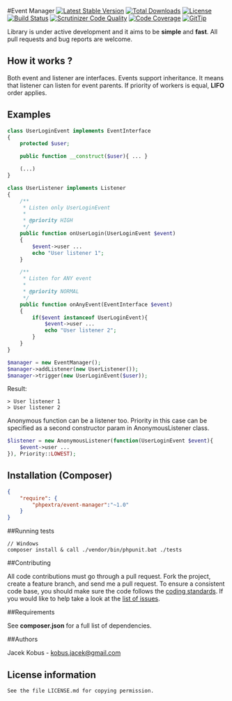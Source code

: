 #Event Manager
[![Latest Stable Version](https://poser.pugx.org/phpextra/event-manager/v/stable.svg)](https://packagist.org/packages/phpextra/event-manager)
[![Total Downloads](https://poser.pugx.org/phpextra/event-manager/downloads.svg)](https://packagist.org/packages/phpextra/event-manager)
[![License](https://poser.pugx.org/phpextra/event-manager/license.svg)](https://packagist.org/packages/phpextra/event-manager)
[![Build Status](http://img.shields.io/travis/phpextra/event-manager.svg)](https://travis-ci.org/phpextra/event-manager)
[![Scrutinizer Code Quality](https://scrutinizer-ci.com/g/phpextra/event-manager/badges/quality-score.png?b=master)](https://scrutinizer-ci.com/g/phpextra/event-manager/?branch=master)
[![Code Coverage](https://scrutinizer-ci.com/g/phpextra/event-manager/badges/coverage.png?b=master)](https://scrutinizer-ci.com/g/phpextra/event-manager/?branch=master)
[![GitTip](http://img.shields.io/gittip/jkobus.svg)](https://www.gittip.com/jkobus)

Library is under active development and it aims to be **simple** and **fast**. All pull requests and bug reports are welcome.

## How it works ?

Both event and listener are interfaces.
Events support inheritance. It means that listener can listen for event parents.
If priority of workers is equal, **LIFO** order applies.

## Examples

```php
class UserLoginEvent implements EventInterface
{
    protected $user;

    public function __construct($user){ ... }

    (...)
}

class UserListener implements Listener
{
    /**
     * Listen only UserLoginEvent
     *
     * @priority HIGH
     */
    public function onUserLogin(UserLoginEvent $event)
    {
        $event->user ...
        echo "User listener 1";
    }

    /**
     * Listen for ANY event
     *
     * @priority NORMAL
     */
    public function onAnyEvent(EventInterface $event)
    {
        if($event instanceof UserLoginEvent){
            $event->user ...
            echo "User listener 2";
        }
    }
}

$manager = new EventManager();
$manager->addListener(new UserListener());
$manager->trigger(new UserLoginEvent($user));

```
Result:

```
> User listener 1
> User listener 2
```

Anonymous function can be a listener too. Priority in this case can be specified as a second constructor param in
AnonymousListener class.

```php
$listener = new AnonymousListener(function(UserLoginEvent $event){
    $event->user ...
}), Priority::LOWEST);
```

## Installation (Composer)

```json
{
    "require": {
        "phpextra/event-manager":"~1.0"
    }
}
```

##Running tests

```
// Windows
composer install & call ./vendor/bin/phpunit.bat ./tests
```

##Contributing

All code contributions must go through a pull request.
Fork the project, create a feature branch, and send me a pull request.
To ensure a consistent code base, you should make sure the code follows
the [coding standards](http://symfony.com/doc/2.0/contributing/code/standards.html).
If you would like to help take a look at the [list of issues](https://github.com/phpextra/event-manager/issues).

##Requirements

See **composer.json** for a full list of dependencies.

##Authors

Jacek Kobus - <kobus.jacek@gmail.com>

## License information

    See the file LICENSE.md for copying permission.


